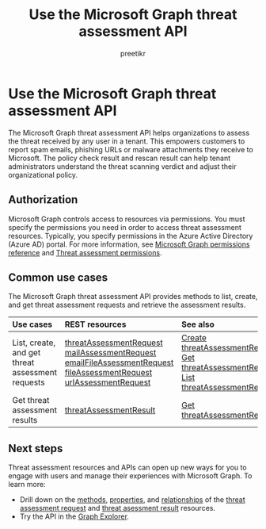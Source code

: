 ﻿---
title: "Use the Microsoft Graph threat assessment API"
description: "Microsoft Graph lets your app get authorized access to organization's threat assessment data."
localization_priority: Priority
author: "preetikr"
ms.prod: "security"
doc_type: resourcePageType
---

# Use the Microsoft Graph threat assessment API

The Microsoft Graph threat assessment API helps organizations to assess the threat received by any user in a tenant. This empowers customers to report spam emails, phishing URLs or malware attachments they receive to Microsoft. The policy check result and rescan result can help tenant administrators understand the threat scanning verdict and adjust their organizational policy.

## Authorization

Microsoft Graph controls access to resources via permissions. You must specify the permissions you need in order to access threat assessment resources. Typically, you specify permissions in the Azure Active Directory (Azure AD) portal. For more information, see [Microsoft Graph permissions reference](/graph/permissions-reference) and [Threat assessment permissions](/graph/permissions-reference#threat-assessment-permissions).

## Common use cases

The Microsoft Graph threat assessment API provides methods to list, create, and get threat assessment requests and retrieve the assessment results.

| Use cases                                        | REST resources                                                                                                                                                                                                                                                                                                                                             | See also                                                                                                                                                                                                                                                                   |
| :----------------------------------------------- | :--------------------------------------------------------------------------------------------------------------------------------------------------------------------------------------------------------------------------------------------------------------------------------------------------------------------------------------------------------- | :------------------------------------------------------------------------------------------------------------------------------------------------------------------------------------------------------------------------------------------------------------------------- |
| List, create, and get threat assessment requests | [threatAssessmentRequest](../resources/threatassessmentrequest.md)<br> [mailAssessmentRequest](../resources/mailAssessmentRequest.md)<br> [emailFileAssessmentRequest](../resources/emailFileAssessmentRequest.md)<br> [fileAssessmentRequest](../resources/fileAssessmentRequest.md)<br> [urlAssessmentRequest](../resources/urlAssessmentRequest.md)<br> | [Create threatAssessmentRequest](../api/informationprotection-post-threatassessmentrequests.md)<br> [Get threatAssessmentRequest](../api/threatassessmentrequest-get.md)<br> [List threatAssessmentRequest](../api/informationprotection-list-threatassessmentrequests.md) |
| Get threat assessment results                    | [threatAssessmentResult](../resources/threatassessmentresult.md)                                                                                                                                                                                                                                                                                           | [Get threatAssessmentResult](../api/threatassessmentrequest-get.md#example-5-expand-threat-assessment-results-for-a-request)                                                                                                                                               |

## Next steps

Threat assessment resources and APIs can open up new ways for you to engage with users and manage their experiences with Microsoft Graph. To learn more:

- Drill down on the [methods](../resources/threatassessmentrequest.md#methods), [properties](../resources/threatassessmentrequest.md#properties), and [relationships](../resources/threatassessmentrequest.md#relationships) of the [threat assessment request](../resources/threatassessmentrequest.md) and [threat asessment result](../resources/threatAssessmentResult.md) resources.
- Try the API in the [Graph Explorer](https://developer.microsoft.com/graph/graph-explorer).
